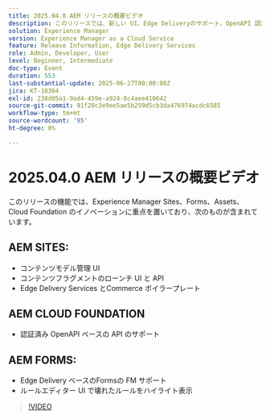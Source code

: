 ```yaml
---
title: 2025.04.0 AEM リリースの概要ビデオ
description: このリリースでは、新しい UI、Edge Deliveryのサポート、OpenAPI 認証など、AEM Sites、Forms、Assets、Cloud Foundation が更新されました。
solution: Experience Manager
version: Experience Manager as a Cloud Service
feature: Release Information, Edge Delivery Services
role: Admin, Developer, User
level: Beginner, Intermediate
doc-type: Event
duration: 553
last-substantial-update: 2025-06-27T00:00:00Z
jira: KT-18364
exl-id: 238d05a1-9ad4-459e-a924-8c4aee410642
source-git-commit: 91f20c3e9ee5ae5b259d5cb3da476974acdc6585
workflow-type: tm+mt
source-wordcount: '95'
ht-degree: 0%

---
```


# 2025.04.0 AEM リリースの概要ビデオ

このリリースの機能では、Experience Manager Sites、Forms、Assets、Cloud Foundation のイノベーションに重点を置いており、次のものが含まれています。

## AEM SITES:

* コンテンツモデル管理 UI
* コンテンツフラグメントのローンチ UI と API
* Edge Delivery Services &#x200B;とCommerce ボイラープレート

## AEM CLOUD FOUNDATION

* 認証済み OpenAPI ベースの API のサポート

## AEM FORMS:

* Edge Delivery ベースのFormsの FM サポート
* ルールエディター UI で壊れたルールをハイライト表示

>[!VIDEO](https://video.tv.adobe.com/v/3463991/?learn=on&enablevpops)
